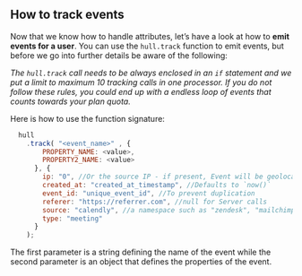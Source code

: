## How to track events

Now that we know how to handle attributes, let’s have a look at how to **emit events for a user**. You can use the `hull.track` function to emit events, but before we go into further details be aware of the following:

_The `hull.track` call needs to be always enclosed in an `if` statement and we put a limit to maximum 10 tracking calls in one processor. If you do not follow these rules, you could end up with a endless loop of events that counts towards your plan quota._

Here is how to use the function signature:

```js
  hull
    .track( "<event_name>" , {
        PROPERTY_NAME: <value>,
        PROPERTY2_NAME: <value>
      }, {
        ip: "0", //Or the source IP - if present, Event will be geolocated
        created_at: "created_at_timestamp", //Defaults to `now()`
        event_id: "unique_event_id", //To prevent duplication
        referer: "https://referrer.com", //null for Server calls
        source: "calendly", //a namespace such as "zendesk", "mailchimp", "stripe"...
        type: "meeting"
      }
    );
```

The first parameter is a string defining the name of the event while the second parameter is an object that defines the properties of the event.
